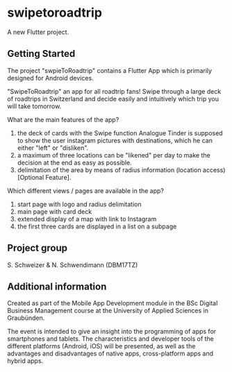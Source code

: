 # swipetoroadtrip

A new Flutter project.

## Getting Started

The project "swpieToRoadtrip" contains a Flutter App which is primarily designed for Android devices.

"SwipeToRoadtrip" an app for all roadtrip fans! Swipe through a large deck of roadtrips in Switzerland and decide easily and intuitively which trip you will take tomorrow. 

What are the main features of the app?
1. the deck of cards with the Swipe function Analogue Tinder is supposed to show the user instagram pictures with destinations, which he can either "left" or "disliken". 
2. a maximum of three locations can be "likened" per day to make the decision at the end as easy as possible. 
3. delimitation of the area by means of radius information (location access) [Optional Feature].

Which different views / pages are available in the app?
1. start page with logo and radius delimitation
2. main page with card deck
3. extended display of a map with link to Instagram
4. the first three cards are displayed in a list on a subpage

## Project group
S. Schweizer & N. Schwendimann (DBM17TZ)

## Additional information
Created as part of the Mobile App Development module in the BSc Digital Business Management course at the University of Applied Sciences in Graubünden.

The event is intended to give an insight into the programming of apps for smartphones and tablets. The characteristics and developer tools of the different platforms (Android, iOS) will be presented, as well as the advantages and disadvantages of native apps, cross-platform apps and hybrid apps.
